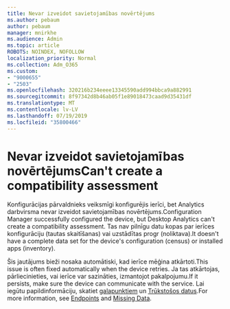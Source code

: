 ```yaml
---
title: Nevar izveidot savietojamības novērtējums
ms.author: pebaum
author: pebaum
manager: mnirkhe
ms.audience: Admin
ms.topic: article
ROBOTS: NOINDEX, NOFOLLOW
localization_priority: Normal
ms.collection: Adm_O365
ms.custom:
- "9000655"
- "2503"
ms.openlocfilehash: 320216b234eeee13345590add994bbca9a882991
ms.sourcegitcommit: 8f97342d8b46ab05f1e89018473caad9d35431df
ms.translationtype: MT
ms.contentlocale: lv-LV
ms.lasthandoff: 07/19/2019
ms.locfileid: "35800466"
---
```

# <a name="cant-create-a-compatibility-assessment"></a><span data-ttu-id="4f4aa-102">Nevar izveidot savietojamības novērtējums</span><span class="sxs-lookup"><span data-stu-id="4f4aa-102">Can't create a compatibility assessment</span></span>

<span data-ttu-id="4f4aa-103">Konfigurācijas pārvaldnieks veiksmīgi konfigurējis ierīci, bet Analytics darbvirsma nevar izveidot savietojamības novērtējums.</span><span class="sxs-lookup"><span data-stu-id="4f4aa-103">Configuration Manager successfully configured the device, but Desktop Analytics can't create a compatibility assessment.</span></span> <span data-ttu-id="4f4aa-104">Tas nav pilnīgu datu kopas par ierīces konfigurāciju (tautas skaitīšanas) vai uzstādītas progr (noliktava).</span><span class="sxs-lookup"><span data-stu-id="4f4aa-104">It doesn't have a complete data set for the device's configuration (census) or installed apps (inventory).</span></span>

<span data-ttu-id="4f4aa-105">Šis jautājums bieži nosaka automātiski, kad ierīce mēģina atkārtoti.</span><span class="sxs-lookup"><span data-stu-id="4f4aa-105">This issue is often fixed automatically when the device retries.</span></span> <span data-ttu-id="4f4aa-106">Ja tas atkārtojas, pārliecinieties, vai ierīce var sazināties, izmantojot pakalpojumu.</span><span class="sxs-lookup"><span data-stu-id="4f4aa-106">If it persists, make sure the device can communicate with the service.</span></span> <span data-ttu-id="4f4aa-107">Lai iegūtu papildinformāciju, skatiet [galapunktiem](https://docs.microsoft.com/sccm/desktop-analytics/enable-data-sharing#endpoints) un [Trūkstošos datus](https://docs.microsoft.com/sccm/desktop-analytics/monitor-connection-health#missing-data).</span><span class="sxs-lookup"><span data-stu-id="4f4aa-107">For more information, see [Endpoints](https://docs.microsoft.com/sccm/desktop-analytics/enable-data-sharing#endpoints) and [Missing Data](https://docs.microsoft.com/sccm/desktop-analytics/monitor-connection-health#missing-data).</span></span>
